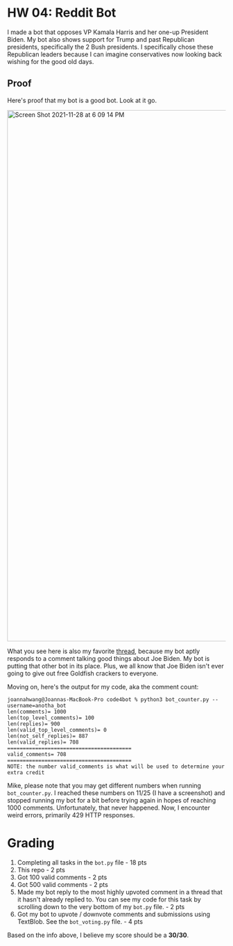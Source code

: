 # HW 04: Reddit Bot

I made a bot that opposes VP Kamala Harris and her one-up President Biden. My bot also shows support for Trump and past Republican presidents, specifically the 2 Bush presidents. I specifically chose these Republican leaders because I can imagine conservatives now looking back wishing for the good old days. 

## Proof
Here's proof that my bot is a good bot. Look at it go.  

<img width="1222" alt="Screen Shot 2021-11-28 at 6 09 14 PM" src="https://user-images.githubusercontent.com/78510953/143798160-a2c87fdb-5b96-4238-bc82-7786fac2a50b.png">


What you see here is also my favorite [thread](https://old.reddit.com/r/BotTown2/comments/r0yi9l/main_discussion_thread/), because my bot aptly responds to a comment talking good things about Joe Biden. My bot is putting that other bot in its place. Plus, we all know that Joe Biden isn't ever going to give out free Goldfish crackers to everyone. 



Moving on, here's the output for my code, aka the comment count:
```
joannahwang@Joannas-MacBook-Pro code4bot % python3 bot_counter.py --username=anotha_bot   
len(comments)= 1000                    
len(top_level_comments)= 100
len(replies)= 900
len(valid_top_level_comments)= 0
len(not_self_replies)= 887
len(valid_replies)= 708
========================================
valid_comments= 708
========================================
NOTE: the number valid_comments is what will be used to determine your extra credit 
```

Mike, please note that you may get different numbers when running ```bot_counter.py```. I reached these numbers on 11/25 (I have a screenshot) and stopped running my bot for a bit before trying again in hopes of reaching 1000 comments. Unfortunately, that never happened. Now, I encounter weird errors, primarily 429 HTTP responses. 


# Grading 
1. Completing all tasks in the ```bot.py``` file - 18 pts
2. This repo - 2 pts
3. Got 100 valid comments - 2 pts
4. Got 500 valid comments - 2 pts
6. Made my bot reply to the most highly upvoted comment in a thread that it hasn't already replied to. You can see my code for this task by scrolling down to the      very bottom of my ```bot.py``` file. - 2 pts
7. Got my bot to upvote / downvote comments and submissions using TextBlob. See the ```bot_voting.py``` file. - 4 pts 

Based on the info above, I believe my score should be a **30/30**.
